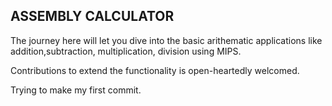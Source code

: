 ## ASSEMBLY CALCULATOR
The journey here will let you dive into the basic arithematic applications like addition,subtraction, multiplication, division using MIPS.

Contributions to extend the functionality is open-heartedly welcomed.



Trying to make my first commit.
